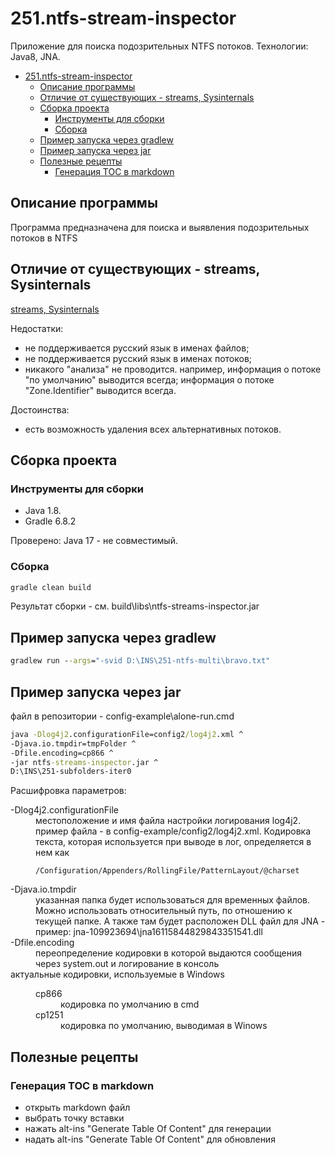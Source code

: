 # 251.ntfs-stream-inspector

Приложение для поиска подозрительных NTFS потоков. Технологии: Java8, JNA.
<!-- TOC -->
* [251.ntfs-stream-inspector](#251ntfs-stream-inspector)
  * [Описание программы](#описание-программы)
  * [Отличие от существующих - streams, Sysinternals](#отличие-от-существующих---streams-sysinternals)
  * [Сборка проекта](#сборка-проекта)
    * [Инструменты для сборки](#инструменты-для-сборки)
    * [Сборка](#сборка)
  * [Пример запуска через gradlew](#пример-запуска-через-gradlew)
  * [Пример запуска через jar](#пример-запуска-через-jar)
  * [Полезные рецепты](#полезные-рецепты)
    * [Генерация TOC в markdown](#генерация-toc-в-markdown)
<!-- TOC -->
## Описание программы

Программа предназначена для поиска и выявления подозрительных потоков в NTFS

## Отличие от существующих - streams, Sysinternals

[streams, Sysinternals](https://learn.microsoft.com/en-us/sysinternals/downloads/streams)

Недостатки:

* не поддерживается русский язык в именах файлов;
* не поддерживается русский язык в именах потоков;
* никакого "анализа" не проводится. например, информация о потоке "по умолчанию"
выводится всегда; информация о потоке "Zone.Identifier" выводится всегда.

Достоинства:

* есть возможность удаления всех альтернативных потоков.

## Сборка проекта

### Инструменты для сборки

* Java 1.8.
* Gradle 6.8.2

Проверено: Java 17 - не совместимый.

### Сборка

```cmd
gradle clean build
```

Результат сборки - см. build\libs\ntfs-streams-inspector.jar

## Пример запуска через gradlew

````cmd
gradlew run --args="-svid D:\INS\251-ntfs-multi\bravo.txt"
````

## Пример запуска через jar

файл в репозитории - config-example\alone-run.cmd

````cmd
java -Dlog4j2.configurationFile=config2/log4j2.xml ^
-Djava.io.tmpdir=tmpFolder ^
-Dfile.encoding=cp866 ^
-jar ntfs-streams-inspector.jar ^
D:\INS\251-subfolders-iter0
````

Расшифровка параметров:

<dl>

<dt>-Dlog4j2.configurationFile</dt>
<dd>местоположение и имя файла настройки логирования log4j2. пример файла - в config-example/config2/log4j2.xml.
Кодировка текста, которая используется при выводе в лог, определяется в нем как

```xpath
/Configuration/Appenders/RollingFile/PatternLayout/@charset
```

</dd>

<dt>-Djava.io.tmpdir</dt>
<dd>
указанная папка будет использоваться для временных файлов. Можно использовать относительный
путь, по отношению к текущей папке. А также там будет расположен DLL файл для
JNA - пример: jna-109923694\jna16115844829843351541.dll

<dt>-Dfile.encoding</dt>
<dd>переопределение кодировки в которой
выдаются сообщения через system.out и логирование в консоль</dd>

<dt>актуальные кодировки, используемые в Windows</dt>
<dd>
    <dl>
        <dt>cp866</dt>
        <dd>кодировка по умолчанию в cmd</dd>
        <dt>cp1251</dt>
        <dd>кодировка по умолчанию, выводимая в Winows</dd>
    </dl>
</dl>

## Полезные рецепты

### Генерация TOC в markdown

* открыть markdown файл
* выбрать точку вставки
* нажать alt-ins "Generate Table Of Content" для генерации
* надать alt-ins "Generate Table Of Content" для обновления
